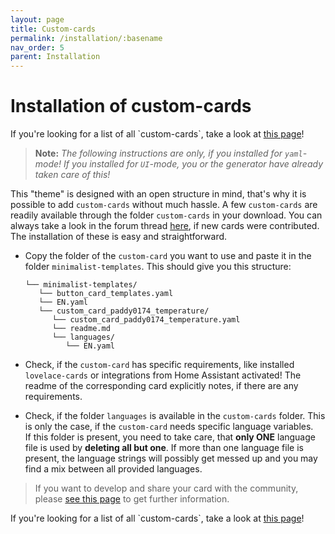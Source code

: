 ```yaml
---
layout: page
title: Custom-cards
permalink: /installation/:basename
nav_order: 5
parent: Installation
---
```


# Installation of custom-cards  

<p>If you're looking for a list of all `custom-cards`, take a look at <a href="/usage/custom_card_list">this page</a>!</p>

> **Note:** *The following instructions are only, if you installed for `yaml`-mode! If you installed for `UI`-mode, you or the generator have already taken care of this!*   

This "theme" is designed with an open structure in mind, that's why it is possible to add `custom-cards` without much hassle. A few `custom-cards` are readily available through the folder `custom-cards` in your download. You can always take a look in the forum thread [here](https://community.home-assistant.io/t/lovelace-ui-minimalist/322687?u=paddy0174), if new cards were contributed. The installation of these is easy and straightforward.

* Copy the folder of the `custom-card` you want to use and paste it in the folder `minimalist-templates`. This should give you this structure:
  
  <pre><code class="language-yaml" style="border: 0">└── minimalist-templates/
     └── button_card_templates.yaml
     └── EN.yaml
     └── custom_card_paddy0174_temperature/
        └── custom_card_paddy0174_temperature.yaml
        └── readme.md
        └── languages/
           └── EN.yaml
  </code></pre>
  
* Check, if the `custom-card` has specific requirements, like installed `lovelace-cards` or integrations from Home Assistant activated! The readme of the corresponding card explicitly notes, if there are any requirements.  
* Check, if the folder `languages` is available in the `custom-cards` folder. This is only the case, if the `custom-card` needs specific language variables.  
  If this folder is present, you need to take care, that **only ONE** language file is used by **deleting all but one**. If more than one language file is present, the language strings will possibly get messed up and you may find a mix between all provided languages. 

> If you want to develop and share your card with the community, please [see this page](/development/custom_card) to get further information.  

<p class="text-gamma">If you're looking for a list of all `custom-cards`, take a look at <a href="/usage/custom_card_list">this page</a>!</p>

